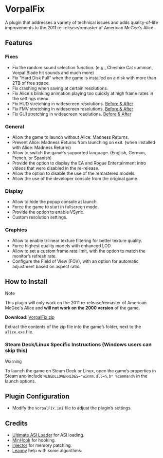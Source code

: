 # VorpalFix
A plugin that addresses a variety of technical issues and adds quality-of-life improvements to the 2011 re-release/remaster of American McGee's Alice.

## Features
### Fixes
- Fix the random sound selection function. (e.g., Cheshire Cat summon, Vorpal Blade hit sounds and much more)
- Fix "Hard Disk Full" when the game is installed on a disk with more than 2TB of free space.
- Fix crashing when saving at certain resolutions.
- Fix Alice's blinking animation playing too quickly at high frame rates in the settings menu.
- Fix HUD stretching in widescreen resolutions. [Before & After](https://github.com/Wemino/VorpalFix/assets/hud.gif)
- Fix FMV stretching in widescreen resolutions. [Before & After](https://github.com/Wemino/VorpalFix/assets/fmv.gif)
- Fix GUI stretching in widescreen resolutions. [Before & After](https://github.com/Wemino/VorpalFix/assets/gui.gif)

### General
- Allow the game to launch without Alice: Madness Returns.
- Prevent Alice: Madness Returns from launching on exit. (when installed with Alice: Madness Returns)
- Allow to switch the game's supported language. (English, German, French, or Spanish)
- Provide the option to display the EA and Rogue Entertainment intro videos that were disabled in the re-release.
- Allow the option to disable the use of the remastered models.
- Allow the use of the developer console from the original game.
 
### Display
- Allow to hide the popup console at launch.
- Force the game to start in fullscreen mode.
- Provide the option to enable VSync.
- Custom resolution settings.

### Graphics
- Allow to enable trilinear texture filtering for better texture quality.
- Force highest quality models with enhanced LOD.
- Allow to set a custom frame rate limit, with the option to match the monitor’s refresh rate.
- Configure the Field of View (FOV), with an option for automatic adjustment based on aspect ratio.

## How to Install
> [!NOTE]
> This plugin will only work on the 2011 re-release/remaster of American McGee's Alice and **will not work on the 2000 version** of the game.
>
> **Download**: [VorpalFix.zip](https://github.com/Wemino/VorpalFix/releases/latest/download/VorpalFix.zip)
>
> Extract the contents of the zip file into the game’s folder, next to the `alice.exe` file.

### Steam Deck/Linux Specific Instructions (Windows users can skip this)
> [!WARNING]
> To launch the game on Steam Deck or Linux, open the game’s properties in Steam and include `WINEDLLOVERRIDES="winmm.dll=n,b" %command%` in the launch options.

## Plugin Configuration
- Modify the `VorpalFix.ini` file to adjust the plugin’s settings.

## Credits
- [Ultimate ASI Loader](https://github.com/ThirteenAG/Ultimate-ASI-Loader) for ASI loading.
- [MinHook](https://github.com/TsudaKageyu/minhook) for hooking.
- [injector](https://github.com/thelink2012/injector) for memory patching.
- [Leanny](https://github.com/Leanny) help with some algorithms.
